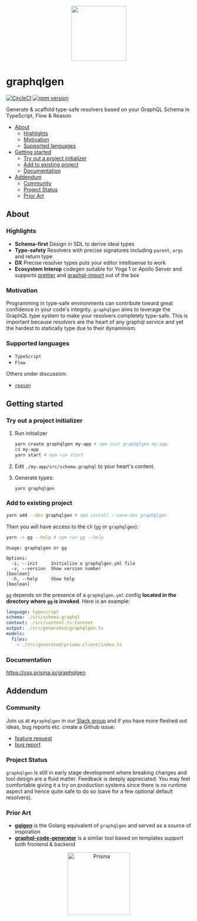 <p align="center"><img src="https://imgur.com/c6Y4tGw.png" width="150" /></p>

# graphqlgen <!-- omit in toc -->

[![CircleCI](https://circleci.com/gh/prisma/graphqlgen.svg?style=shield)](https://circleci.com/gh/prisma/graphqlgen) [![npm version](https://badge.fury.io/js/graphqlgen.svg)](https://badge.fury.io/js/graphqlgen)

Generate & scaffold type-safe resolvers based on your GraphQL Schema in TypeScript, Flow & Reason

- [About](#about)
  - [Highlights](#highlights)
  - [Motivation](#motivation)
  - [Supported languages](#supported-languages)
- [Getting started](#getting-started)
  - [Try out a project initializer](#try-out-a-project-initializer)
  - [Add to existing project](#add-to-existing-project)
  - [Documentation](#documentation)
- [Addendum](#addendum)
  - [Community](#community)
  - [Project Status](#project-status)
  - [Prior Art](#prior-art)

## About

### Highlights

- **Schema-first** Design in SDL to derive ideal types
- **Type-safety** Resolvers with precise signatures including `parent`, `args` and return type
- **DX** Precise resolver types puts your editor intellisense to work
- **Ecosystem Interop** codegen suitable for Yoga 1 or Apollo Server and supports [prettier](https://github.com/prettier/prettier) and [graphql-import](https://github.com/prisma/graphql-import) out of the box

### Motivation

Programming in type-safe environments can contribute toward great confidence in your code's integrity. `graphqlgen` aims to leverage the GraphQL type system to make your resolvers completely type-safe. This is important because resolvers are the heart of any graphql service and yet the hardest to statically type due to their dynaminism.

### Supported languages

- `TypeScript`
- `Flow`

Others under discussion:

- [`reason`](https://github.com/prisma/graphqlgen/issues/253)

## Getting started

### Try out a project initializer

1. Run initializer

   ```bash
   yarn create graphqlgen my-app # npm init graphqlgen my-app
   cd my-app
   yarn start # npm run start
   ```

2. Edit `./my-app/src/schema.graphql` to your heart's content.

3. Generate types:

   ```
   yarn graphqlgen
   ```

### Add to existing project

```bash
yarn add --dev graphqlgen # npm install --save-dev graphqlgen
```

Then you will have access to the cli (`gg` or `graphqlgen`):

```bash
yarn -s gg --help # npm run gg --help
```

```
Usage: graphqlgen or gg

Options:
  -i, --init     Initialize a graphqlgen.yml file
  -v, --version  Show version number                                   [boolean]
  -h, --help     Show help                                             [boolean]
```

`gg` depends on the presence of a `graphqlgen.yml` config **located in the directory where `gg` is invoked**. Here is an example:

```yml
language: typescript
schema: ./src/schema.graphql
context: ./src/context.ts:Context
output: ./src/generated/graphqlgen.ts
models:
  files:
    - ./src/generated/prisma-client/index.ts
```

### Documentation

https://oss.prisma.io/graphqlgen

## Addendum

### Community

Join us at `#graphqlgen` in our [Slack group](https://slack.prisma.io) and if you have more fleshed out ideas, bug reports etc. create a Github issue:

- [feature request](https://github.com/prisma/graphqlgen/issues/new?template=feature_request.md&labels=enhancement)
- [bug report](https://github.com/prisma/graphqlgen/issues/new?template=bug_report.md&labels=bug)

### Project Status

`graphqlgen` is still in early stage development where breaking changes and tool design are a fluid matter. Feedback is deeply appreciated. You may feel comfortable giving it a try on production systems since there is no runtime aspect and hence quite safe to do so (save for a few optional default resolvers).

### Prior Art

- [**gqlgen**](https://github.com/99designs/gqlgen) is the Golang equivalent of `graphqlgen` and served as a source of inspiration
- [**graphql-code-generator**](https://github.com/dotansimha/graphql-code-generator) is a similar tool based on templates support both frontend & backend

<p align="center"><a href="https://oss.prisma.io"><img src="https://imgur.com/IMU2ERq.png" alt="Prisma" height="170px"></a></p>
